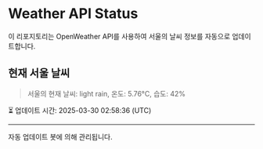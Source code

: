 
# Weather API Status

이 리포지토리는 OpenWeather API를 사용하여 서울의 날씨 정보를 자동으로 업데이트합니다.

## 현재 서울 날씨
> 서울의 현재 날씨: light rain, 온도: 5.76°C, 습도: 42%

⏳ 업데이트 시간: 2025-03-30 02:58:36 (UTC)

---
자동 업데이트 봇에 의해 관리됩니다.
